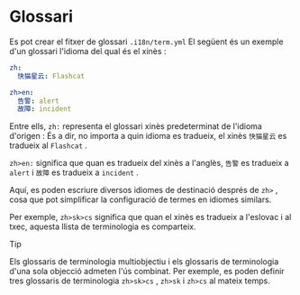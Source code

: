 # Glossari

Es pot crear el fitxer de glossari `.i18n/term.yml` El següent és un exemple d'un glossari l'idioma del qual és el xinès :

```yml
zh:
  快猫星云: Flashcat

zh>en:
  告警: alert
  故障: incident
```

Entre ells, `zh:` representa el glossari xinès predeterminat de l'idioma d'origen : És a dir, no importa a quin idioma es tradueix, el xinès `快猫星云` es tradueix al `Flashcat` .

`zh>en:` significa que quan es tradueix del xinès a l'anglès, `告警` es tradueix a `alert` i `故障` es tradueix a `incident` .

Aquí, es poden escriure diversos idiomes de destinació després de `zh>` , cosa que pot simplificar la configuració de termes en idiomes similars.

Per exemple, `zh>sk>cs` significa que quan el xinès es tradueix a l'eslovac i al txec, aquesta llista de terminologia es comparteix.

> [!TIP]
> Els glossaris de terminologia multiobjectiu i els glossaris de terminologia d'una sola objecció admeten l'ús combinat. Per exemple, es poden definir tres glossaris de terminologia `zh>sk>cs` , `zh>sk` i `zh>cs` al mateix temps.